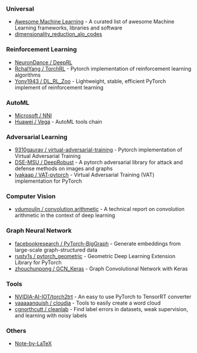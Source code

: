 ### Universal
- [Awesome Machine Learning](https://github.com/josephmisiti/awesome-machine-learning) - A curated list of awesome Machine Learning frameworks, libraries and software
- [dimensionality_reduction_alo_codes](https://github.com/heucoder/dimensionality_reduction_alo_codes)

### Reinforcement Learning
- [NeuronDance / DeepRL](https://github.com/NeuronDance/DeepRL)
- [RchalYang / TorchRL](https://github.com/RchalYang/torchrl) - Pytorch implementation of reinforcement learning algorithms
- [Yonv1943 / DL_RL_Zoo](https://github.com/Yonv1943/DL_RL_Zoo) - Lightweight, stable, efficient PyTorch implement of reinforcement learning

### AutoML
- [Microsoft / NNI](https://github.com/microsoft/nni)
- [Huawei / Vega](https://github.com/huawei-noah/vega) - AutoML tools chain

### Adversarial Learning
- [9310gaurav / virtual-adversarial-training](https://github.com/9310gaurav/virtual-adversarial-training) - Pytorch implementation of Virtual Adversarial Training
- [DSE-MSU / DeepRobust](https://github.com/DSE-MSU/DeepRobust) - A pytorch adversarial library for attack and defense methods on images and graphs
- [lyakaap / VAT-pytorch](https://github.com/lyakaap/VAT-pytorch) - Virtual Adversarial Training (VAT) implementation for PyTorch

### Computer Vision
- [vdumoulin / convolution arithmetic](https://github.com/vdumoulin/conv_arithmetic) - A technical report on convolution arithmetic in the context of deep learning

### Graph Neural Network
- [facebookresearch / PyTorch-BigGraph](https://github.com/facebookresearch/PyTorch-BigGraph) - Generate embeddings from large-scale graph-structured data
- [rusty1s / pytorch_geometric](https://github.com/rusty1s/pytorch_geometric) - Geometric Deep Learning Extension Library for PyTorch
- [zhouchunpong / GCN_Keras](https://github.com/zhouchunpong/GCN_Keras) - Graph Convolutional Network with Keras

### Tools
- [NVIDIA-AI-IOT/torch2trt](https://github.com/NVIDIA-AI-IOT/torch2trt) - An easy to use PyTorch to TensorRT converter
- [vaaaaanquish / cloudia](https://github.com/vaaaaanquish/cloudia) - Tools to easily create a word cloud
- [cgnorthcutt / cleanlab](https://github.com/cgnorthcutt/cleanlab) - Find label errors in datasets, weak supervision, and learning with noisy labels

### Others
- [Note-by-LaTeX](https://github.com/wklchris/Note-by-LaTeX)
